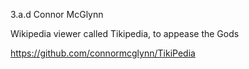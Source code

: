 3.a.d Connor McGlynn

Wikipedia viewer called Tikipedia, to appease the Gods

https://github.com/connormcglynn/TikiPedia